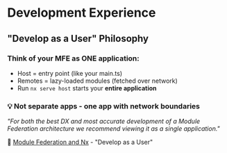 ---
---

# Development Experience

<div class="mt-8">
<h2>"Develop as a User" Philosophy</h2>

<div class="mt-8">
<h3>Think of your MFE as ONE application:</h3>
<ul class="space-y-2">
  <li>Host = entry point (like your main.ts)</li>
  <li>Remotes = lazy-loaded modules (fetched over network)</li>
  <li>Run <code>nx serve host</code> starts your <strong>entire application</strong></li>
</ul>
</div>

<div v-click class="mt-8 p-4 bg-blue-100 dark:bg-blue-900 rounded">
  <h3>💡 Not separate apps - one app with network boundaries</h3>
  <p class="mt-2">
    <em>"For both the best DX and most accurate development of a Module Federation architecture we recommend viewing it as a single application."</em>
  </p>
</div>

<div v-click class="mt-8">
<p>📖 <a href="https://nx.dev/concepts/module-federation/module-federation-and-nx">Module Federation and Nx</a> - "Develop as a User"</p>
</div>
</div>